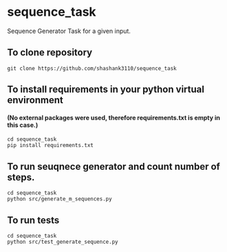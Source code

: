 # sequence_task
Sequence Generator Task for a given input.

## To clone repository
```
git clone https://github.com/shashank3110/sequence_task
```
## To install requirements in your python virtual environment 
#### (No external packages were used, therefore requirements.txt is empty in this case.)
```
cd sequence_task
pip install requirements.txt
```
## To run seuqnece generator and count number of steps.
```
cd sequence_task
python src/generate_m_sequences.py
```
## To run tests
```
cd sequence_task
python src/test_generate_sequence.py
```
